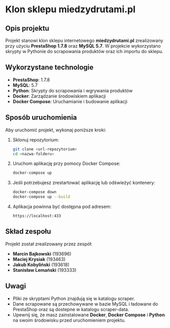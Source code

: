 # Klon sklepu **miedzydrutami.pl**

## Opis projektu

Projekt stanowi klon sklepu internetowego **miedzydrutami.pl** zrealizowany przy użyciu **PrestaShop 1.7.8** oraz **MySQL 5.7**. W projekcie wykorzystano skrypty w Pythonie do scrapowania produktów oraz ich importu do sklepu.

## Wykorzystane technologie

- **PrestaShop**: 1.7.8
- **MySQL**: 5.7
- **Python**: Skrypty do scrapowania i wgrywania produktów
- **Docker**: Zarządzanie środowiskiem aplikacji
- **Docker Compose**: Uruchamianie i budowanie aplikacji

## Sposób uruchomienia

Aby uruchomić projekt, wykonaj poniższe kroki:

1. Sklonuj repozytorium:
   ```bash
   git clone <url-repozytorium>
   cd <nazwa-folderu>
   ```

2. Uruchom aplikację przy pomocy Docker Compose:
   ```bash
   docker-compose up
   ```

3. Jeśli potrzebujesz zrestartować aplikację lub odświeżyć kontenery:
   ```bash
   docker-compose down
   docker-compose up --build
   ```

4. Aplikacja powinna być dostępna pod adresem:
   ```
   https://localhost:433
   ```

## Skład zespołu

Projekt został zrealizowany przez zespół:

- **Marcin Bajkowski** (193696)
- **Maciej Krysiak** (193463)
- **Jakub Kobyliński** (193618)
- **Stanisław Lemański** (193333)

## Uwagi

- Pliki ze skryptami Python znajdują się w katalogu scraper.
- Dane scrapowane są przechowywane w bazie MySQL i ładowane do PrestaShop oraz są dostepne w katalogu scraper-data.
- Upewnij się, że masz zainstalowane **Docker**, **Docker Compose** i **Python** na swoim środowisku przed uruchomieniem projektu.

